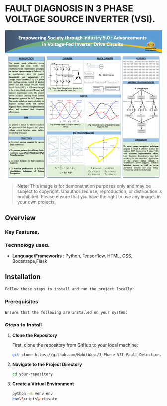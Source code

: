 # FAULT DIAGNOSIS IN 3 PHASE VOLTAGE SOURCE INVERTER (VSI).


![Project Screenshot](./static/images/projectposter.png)

> **Note**: This image is for demonstration purposes only and may be subject to copyright. Unauthorized use, reproduction, or distribution is prohibited. Please ensure that you have the right to use any images in your own projects.
## Overview

### Key Features.

### Technology used.
- **Language/Frameworks** : Python, Tensorflow, HTML, CSS, Bootstrape,Flask


## Installation

    Follow these steps to install and run the project locally:

### Prerequisites

    Ensure that the following are installed on your system:


### Steps to Install

1. **Clone the Repository**

    First, clone the repository from GitHub to your local machine:

   ```bash
   git clone https://github.com/MohitWani/3-Phase-VSI-Fault-Detection.git

2. **Navigate to the Project Directory**

    ```bash
    cd your-repository
 
3. **Create a Virtual Environment**

    ```bash
    python -m venv env
    env\Scripts\activate